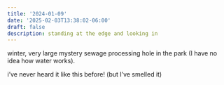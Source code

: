 ```yaml
---
title: '2024-01-09'
date: '2025-02-03T13:38:02-06:00'
draft: false
description: standing at the edge and looking in
---
```


winter, very large mystery sewage processing hole in the park (I have no idea how water works). 

i’ve never heard it like this before! (but I’ve smelled it)

